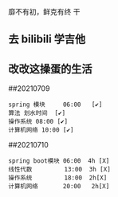 靡不有初，鲜克有终    干


## 去 bilibili 学吉他

## 改改这操蛋的生活

##20210709

```
spring 模块     06:00   [✔]
算法 划水时间  [✔]
操作系统 08:00 [✔]
计算机网络 10:00 [✔]  
```

##20210710
```
spring boot模块 06:00  4h [X]
线性代数         13:00  3h [X]
操作系统         18:00  2h[X]
计算机网络       20:00   2h[X]
```